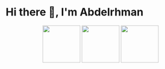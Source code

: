 # Hi there 👋, I'm Abdelrhman

<div id="header" align="center">
  <a href="https://www.facebook.com/abderaman.salah.56"><img src="https://media.giphy.com/media/9FbLcp4NnluxdR6EyZ/giphy-downsized-large.gif" width=100 height=100></a>
  <a href="https://twitter.com/Abdel_Elnabwi"><img src="https://media.giphy.com/media/SMKiEh9WDO6ze/giphy.gif" width=100 height=100></a>
  <a href="https://www.facebook.com/abderaman.salah.56"><img src="https://media.giphy.com/media/9FbLcp4NnluxdR6EyZ/giphy-downsized-large.gif" width=100 height=100></a>
  </div[
](https://media.giphy.com/media/SMKiEh9WDO6ze/giphy.gif)>

